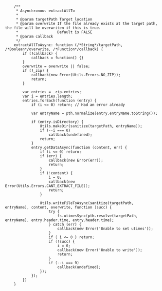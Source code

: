         /**
         * Asynchronous extractAllTo
         *
         * @param targetPath Target location
         * @param overwrite If the file already exists at the target path, the file will be overwriten if this is true.
         *                  Default is FALSE
         * @param callback
         */
        extractAllToAsync: function (/*String*/targetPath, /*Boolean*/overwrite, /*Function*/callback) {
            if (!callback) {
                callback = function() {}
            }
            overwrite = overwrite || false;
            if (!_zip) {
                callback(new Error(Utils.Errors.NO_ZIP));
                return;
            }

            var entries = _zip.entries;
            var i = entries.length;
            entries.forEach(function (entry) {
                if (i <= 0) return; // Had an error already

                var entryName = pth.normalize(entry.entryName.toString());

                if (entry.isDirectory) {
                    Utils.makeDir(sanitize(targetPath, entryName));
                    if (--i === 0)
                        callback(undefined);
                    return;
                }
                entry.getDataAsync(function (content, err) {
                    if (i <= 0) return;
                    if (err) {
                        callback(new Error(err));
                        return;
                    }
                    if (!content) {
                        i = 0; 
                        callback(new Error(Utils.Errors.CANT_EXTRACT_FILE));
                        return;
                    }

                    Utils.writeFileToAsync(sanitize(targetPath, entryName), content, overwrite, function (succ) {
                        try {
                            fs.utimesSync(pth.resolve(targetPath, entryName), entry.header.time, entry.header.time);
                        } catch (err) {
                            callback(new Error('Unable to set utimes'));
                        }
                        if ( i <= 0 ) return;
                        if (!succ) {
                            i = 0;
                            callback(new Error('Unable to write'));
                            return;
                        }
                        if (--i === 0)
                            callback(undefined);
                    });
                });
            })
        }